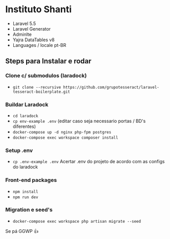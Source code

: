 
# Instituto Shanti 

- Laravel 5.5
- Laravel Generator
- Adminlte
- Yajra DataTables v8
- Languages / locale pt-BR

## Steps para Instalar e rodar

### Clone c/ submodulos (laradock)
- `git clone --recursive https://github.com/grupotesseract/laravel-tesseract-boilerplate.git`

### Buildar Laradock
- `cd laradock`
- `cp env-example .env` (editar caso seja necessario portas / BD's diferentes)
- `docker-compose up -d nginx php-fpm postgres`
- `docker-compose exec workspace composer install`

### Setup .env
- `cp .env-example .env`
Acertar .env do projeto de acordo com as configs do laradock

### Front-end packages
- `npm install`
- `npm run dev`

### Migration e seed's
- `docker-compose exec workspace php artisan migrate --seed`

Se pá GGWP :+1:






